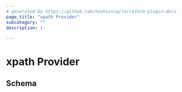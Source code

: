 ```yaml
---
# generated by https://github.com/hashicorp/terraform-plugin-docs
page_title: "xpath Provider"
subcategory: ""
description: |-
  
---
```


# xpath Provider





<!-- schema generated by tfplugindocs -->
## Schema
